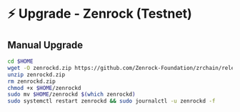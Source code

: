 # ⚡ Upgrade - Zenrock (Testnet)

## Manual Upgrade

```bash
cd $HOME
wget -O zenrockd.zip https://github.com/Zenrock-Foundation/zrchain/releases/download/v6.25.0/zenrockd.zip
unzip zenrockd.zip
rm zenrockd.zip
chmod +x $HOME/zenrockd
sudo mv $HOME/zenrockd $(which zenrockd)
sudo systemctl restart zenrockd && sudo journalctl -u zenrockd -f
```
